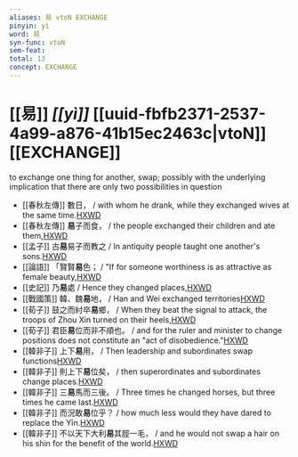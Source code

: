 ```yaml
---
aliases: 易 vtoN EXCHANGE
pinyin: yì
word: 易
syn-func: vtoN
sem-feat: 
total: 13
concept: EXCHANGE 
---
```

# [[易]] *[[yì]]*  [[uuid-fbfb2371-2537-4a99-a876-41b15ec2463c|vtoN]] [[EXCHANGE]]
to exchange one thing for another, swap; possibly with the underlying implication that there are only two possibilities in question
 - [[春秋左傳]] 數日， / with whom he drank, while they exchanged wives at the same time.[HXWD](https://hxwd.org/textview.html?location=KR1e0001_tls_009-714a.6)
 - [[春秋左傳]] **易**子而食， / the people exchanged their children and ate them,[HXWD](https://hxwd.org/textview.html?location=KR1e0001_tls_012-133a.6)
 - [[孟子]] 古**易**易子而教之 / In antiquity people taught one another's sons.[HXWD](https://hxwd.org/textview.html?location=KR1h0001_tls_007-24a.13)
 - [[論語]] 「賢賢**易**色； / "If for someone worthiness is as attractive as female beauty,[HXWD](https://hxwd.org/textview.html?location=KR1h0004_tls_001-7a.3)
 - [[史記]] 乃**易**處
                     / Hence they changed places,[HXWD](https://hxwd.org/textview.html?location=KR2a0001_tls_032-53a.49)
 - [[戰國策]] 韓、魏**易**地， / Han and Wei exchanged territories[HXWD](https://hxwd.org/textview.html?location=KR2e0003_tls_040-1a.3)
 - [[荀子]] 鼓之而紂卒**易**鄉，
                     / When they beat the signal to attack, the troops of Zhou Xin turned on their heels,[HXWD](https://hxwd.org/textview.html?location=KR3a0002_tls_008-11a.42)
 - [[荀子]] 君臣**易**位而非不順也。
                     / and for the ruler and minister to change positions does not constitute an "act of disobedience."[HXWD](https://hxwd.org/textview.html?location=KR3a0002_tls_008-2a.16)
 - [[韓非子]] 上下**易**用， / Then leadership and subordinates swap functions[HXWD](https://hxwd.org/textview.html?location=KR3c0005_tls_008-6a.6)
 - [[韓非子]] 則上下**易**位矣， / then superordinates and subordinates change places.[HXWD](https://hxwd.org/textview.html?location=KR3c0005_tls_017-25a.8)
 - [[韓非子]] 三**易**馬而三後。 / Three times he changed horses, but three times he came last.[HXWD](https://hxwd.org/textview.html?location=KR3c0005_tls_021-54a.4)
 - [[韓非子]] 而況敢**易**位乎？ / how much less would they have dared to replace the Yīn.[HXWD](https://hxwd.org/textview.html?location=KR3c0005_tls_025-22a.10)
 - [[韓非子]] 不以天下大利**易**其脛一毛， / and he would not swap a hair on his shin for the benefit of the world.[HXWD](https://hxwd.org/textview.html?location=KR3c0005_tls_050-13a.5)